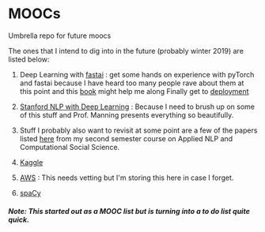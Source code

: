 # MOOCs
Umbrella repo for future moocs

The ones that I intend to dig into in the future (probably winter 2019) are listed below:

1. Deep Learning with [fastai](https://www.fast.ai/) : get some hands on experience with pyTorch and fastai because I have heard too many people rave about them at this point and this [book](http://neuralnetworksanddeeplearning.com/about.html) might help me along
Finally get to [deployment](https://fullstackdeeplearning.com/)

2. [Stanford NLP with Deep Learning](http://web.stanford.edu/class/cs224n/) : Because I need to brush up on some of this stuff and Prof. Manning presents everything so beautifully.

3. Stuff I probably also want to revisit at some point are a few of the papers listed [here](https://kennyjoseph.github.io/cse702) from my second semester course on Applied NLP and Computational Social Science.

4. [Kaggle](https://www.kaggle.com/learn/overview)

5. [AWS](https://tinyurl.com/rh5dpvx) : This needs vetting but I'm storing this here in case I forget.

6. [spaCy](https://course.spacy.io/)

##### Note: This started out as a MOOC list but is turning into a to do list quite quick.
